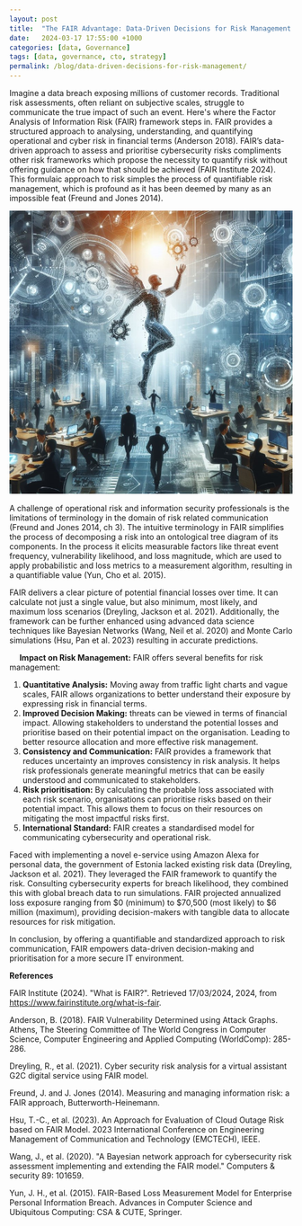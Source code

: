 ```yaml
---
layout: post
title:  "The FAIR Advantage: Data-Driven Decisions for Risk Management."
date:   2024-03-17 17:55:00 +1000
categories: [data, Governance]
tags: [data, governance, cto, strategy]
permalink: /blog/data-driven-decisions-for-risk-management/
---
```




Imagine a data breach exposing millions of customer records. Traditional risk assessments, often reliant on subjective scales, struggle to communicate the true impact of such an event. Here's where the Factor Analysis of Information Risk (FAIR) framework steps in. FAIR provides a structured approach to analysing, understanding, and quantifying operational and cyber risk in financial terms (Anderson 2018). FAIR’s data-driven approach to assess and prioritise cybersecurity risks compliments other risk frameworks which propose the necessity to quantify risk without offering guidance on how that should be achieved (FAIR Institute 2024). This formulaic approach to risk simples the process of quantifiable risk management, which is profound as it has been deemed by many as an impossible feat (Freund and Jones 2014).


![The FAIR Framework](/assets/images/2024/2024-03-17-The-FAIR-Advantage.jpg)


A challenge of operational risk and information security professionals is the limitations of terminology in the domain of risk related communication (Freund and Jones 2014, ch 3). The intuitive terminology in FAIR simplifies the process of decomposing a risk into an ontological tree diagram of its components. In the process it elicits measurable factors like threat event frequency, vulnerability likelihood, and loss magnitude, which are used to apply probabilistic and loss metrics to a measurement algorithm, resulting in a quantifiable value (Yun, Cho et al. 2015). 


FAIR delivers a clear picture of potential financial losses over time. It can calculate not just a single value, but also minimum, most likely, and maximum loss scenarios (Dreyling, Jackson et al. 2021). Additionally, the framework can be further enhanced using advanced data science techniques like Bayesian Networks (Wang, Neil et al. 2020) and Monte Carlo simulations (Hsu, Pan et al. 2023) resulting in accurate predictions. 

 
**Impact on Risk Management:**  FAIR offers several benefits for risk management:
1.	**Quantitative Analysis:** Moving away from traffic light charts and vague scales, FAIR allows organizations to better understand their exposure by expressing risk in financial terms.
2.	**Improved Decision Making:** threats can be viewed in terms of financial impact. Allowing stakeholders to understand the potential losses and prioritise based on their potential impact on the organisation. Leading to better resource allocation and more effective risk management. 
3.	**Consistency and Communication:** FAIR provides a framework that reduces uncertainty an improves consistency in risk analysis. It helps risk professionals generate meaningful metrics that can be easily understood and communicated to stakeholders.
4.	**Risk prioritisation:** By calculating the probable loss associated with each risk scenario, organisations can prioritise risks based on their potential impact. This allows them to focus on their resources on mitigating the most impactful risks first.
5.	**International Standard:** FAIR creates a standardised model for communicating cybersecurity and operational risk.

Faced with implementing a novel e-service using Amazon Alexa for personal data, the government of Estonia lacked existing risk data (Dreyling, Jackson et al. 2021). They leveraged the FAIR framework to quantify the risk. Consulting cybersecurity experts for breach likelihood, they combined this with global breach data to run simulations. FAIR projected annualized loss exposure ranging from $0 (minimum) to $70,500 (most likely) to $6 million (maximum), providing decision-makers with tangible data to allocate resources for risk mitigation.

In conclusion, by offering a quantifiable and standardized approach to risk communication, FAIR empowers data-driven decision-making and prioritisation for a more secure IT environment.




**References**

FAIR Institute (2024). "What is FAIR?". Retrieved 17/03/2024, 2024, from https://www.fairinstitute.org/what-is-fair.


Anderson, B. (2018). FAIR Vulnerability Determined using Attack Graphs. Athens, The Steering Committee of The World Congress in Computer Science, Computer Engineering and Applied Computing (WorldComp): 285-286.


Dreyling, R., et al. (2021). Cyber security risk analysis for a virtual assistant G2C digital service using FAIR model.

	
Freund, J. and J. Jones (2014). Measuring and managing information risk: a FAIR approach, Butterworth-Heinemann.


Hsu, T.-C., et al. (2023). An Approach for Evaluation of Cloud Outage Risk based on FAIR Model. 2023 International Conference on Engineering Management of Communication and Technology (EMCTECH), IEEE.


Wang, J., et al. (2020). "A Bayesian network approach for cybersecurity risk assessment implementing and extending the FAIR model." Computers & security 89: 101659.
	
Yun, J. H., et al. (2015). FAIR-Based Loss Measurement Model for Enterprise Personal Information Breach. Advances in Computer Science and Ubiquitous Computing: CSA & CUTE, Springer.
